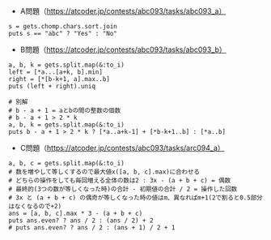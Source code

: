 - A問題（https://atcoder.jp/contests/abc093/tasks/abc093_a）
```
s = gets.chomp.chars.sort.join
puts s == "abc" ? "Yes" : "No"
```

- B問題（https://atcoder.jp/contests/abc093/tasks/abc093_b）
```
a, b, k = gets.split.map(&:to_i)
left = [*a...[a+k, b].min]
right = [*[b-k+1, a].max..b]
puts (left + right).uniq

# 別解
# b - a + 1 = aとbの間の整数の個数
# b - a + 1 > 2 * k
a, b, k = gets.split.map(&:to_i)
puts b - a + 1 > 2 * k ? [*a..a+k-1] + [*b-k+1..b] : [*a..b]
```

- C問題（https://atcoder.jp/contests/abc093/tasks/arc094_a）
```
a, b, c = gets.split.map(&:to_i)
# 数を増やして等しくするので最大値x([a, b, c].max)に合わせる
# どちらの操作をしても毎回増える全体の数は2 : 3x - (a + b + c) = 偶数
# 最終的(3つの数が等しくなった時)の合計 - 初期値の合計 / 2 = 操作した回数
# 3x と (a + b + c) の偶奇が等しくなった時の値はm、異なればm+1(2で割ると0.5部分はなくなるので+2)
ans = [a, b, c].max * 3 - (a + b + c)
puts ans.even? ? ans / 2 : (ans / 2) + 2
# puts ans.even? ? ans / 2 : (ans + 1) / 2 + 1
```
